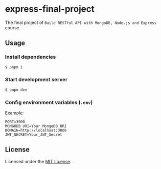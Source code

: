 # express-final-project

The final project of `Build RESTful API with MongoDB, Node.js and Express` course.

## Usage

### Install dependencies

```sh
$ pnpm i
```

### Start development server

```sh
$ pnpm dev
```

### Config environment variables (`.env`)

Example:

```env
PORT=3000
MONGODB_URI=Your_MongoDB_URI
DOMAIN=http://localhost:3000
JWT_SECRET=Your_JWT_Secret
```

## License
Licensed under the [MIT License](LICENSE).
